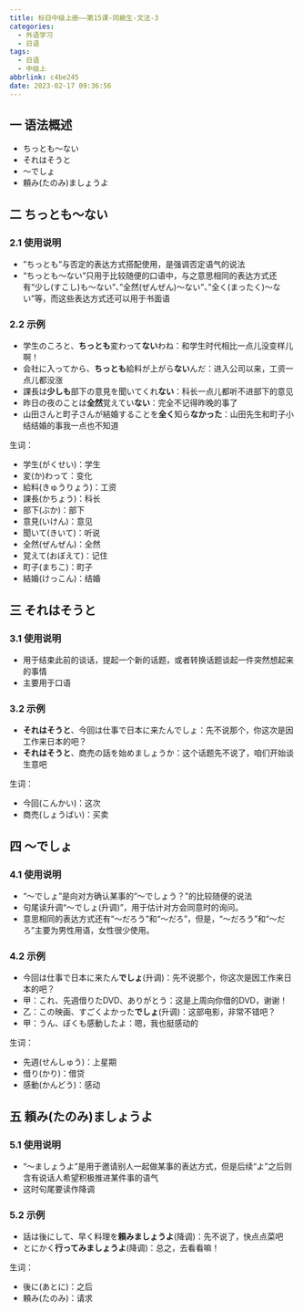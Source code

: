 ```yaml
---
title: 标日中级上册——第15课-同級生-文法-3
categories:
  - 外语学习
  - 日语
tags:
  - 日语
  - 中级上
abbrlink: c4be245
date: 2023-02-17 09:36:56
---
```

## 一 语法概述

* ちっとも～ない
* それはそうと
* ～でしょ
* 頼み(たのみ)ましょうよ

<!--more-->

## 二 ちっとも～ない

### 2.1 使用说明

* ”ちっとも”与否定的表达方式搭配使用，是强调否定语气的说法
* “ちっとも～ない”只用于比较随便的口语中，与之意思相同的表达方式还有“少し(すこし)も～ない”、”全然(ぜんぜん)～ない”、”全く(まったく)～ない”等，而这些表达方式还可以用于书面语

### 2.2 示例

* 学生のころと、**ちっとも**変わって**ない**わね：和学生时代相比一点儿没变样儿啊！
* 会社に入ってから、**ちっとも**給料が上がら**ない**んだ：进入公司以来，工资一点儿都没涨
* 課長は**少しも**部下の意見を聞いてくれ**ない**：科长一点儿都听不进部下的意见
* 昨日の夜のことは**全然**覚えてい**ない**：完全不记得昨晚的事了
* 山田さんと町子さんが結婚することを**全く**知ら**なかった**：山田先生和町子小结结婚的事我一点也不知道

生词：

* 学生(がくせい)：学生
* 変(か)わって：变化
* 給料(きゅうりょう)：工资
* 課長(かちょう)：科长
* 部下(ぶか)：部下
* 意見(いけん)：意见
* 聞いて(きいて)：听说
* 全然(ぜんぜん)：全然
* 覚えて(おぼえて)：记住
* 町子(まちこ)：町子
* 結婚(けっこん)：结婚

## 三  それはそうと

### 3.1 使用说明

* 用于结束此前的谈话，提起一个新的话题，或者转换话题谈起一件突然想起来的事情
* 主要用于口语

### 3.2 示例

* **それはそうと**、今回は仕事で日本に来たんでしょ：先不说那个，你这次是因工作来日本的吧？
* **それはそうと**、商売の話を始めましょうか：这个话题先不说了，咱们开始谈生意吧

生词：

* 今回(こんかい)：这次
* 商売(しょうばい)：买卖

## 四 ～でしょ

### 4.1 使用说明

* “～でしょ”是向对方确认某事的“～でしょう？”的比较随便的说法
* 句尾读升调“～でしょ(升调)”，用于估计对方会同意时的询问。
* 意思相同的表达方式还有“～だろう”和“～だろ”，但是，“～だろう”和“～だろ”主要为男性用语，女性很少使用。

### 4.2 示例

* 今回は仕事で日本に来たん**でしょ**(升调)：先不说那个，你这次是因工作来日本的吧？
* 甲：これ、先週借りたDVD、ありがとう：这是上周向你借的DVD，谢谢！
* 乙：この映画、すごくよかった**でしょ**(升调)：这部电影，非常不错吧？
* 甲：うん、ぼくも感動したよ：嗯，我也挺感动的

生词：

* 先週(せんしゅう)：上星期
* 借り(かり)：借贷
* 感動(かんどう)：感动

## 五 頼み(たのみ)ましょうよ

### 5.1 使用说明

* “～ましょうよ”是用于邀请别人一起做某事的表达方式，但是后续“よ”之后则含有说话人希望积极推进某件事的语气
* 这时句尾要读作降调

### 5.2 示例

* 話は後にして、早く料理を**頼みましょうよ**(降调)：先不说了，快点点菜吧
* とにかく**行ってみましょうよ**(降调)：总之，去看看嘛！

生词：

* 後に(あとに)：之后
* 頼み(たのみ)：请求